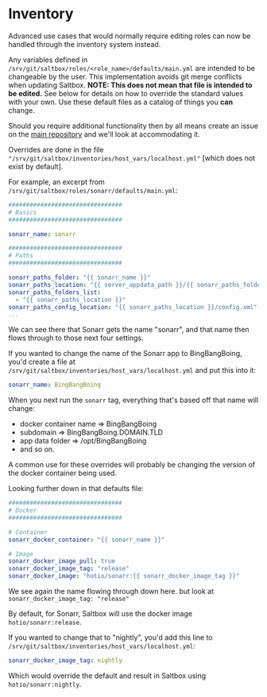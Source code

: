 # Inventory

Advanced use cases that would normally require editing roles can now be handled through the inventory system instead. 

Any variables defined in `/srv/git/saltbox/roles/<role_name>/defaults/main.yml` are intended to be changeable by the user. This implementation avoids git merge conflicts when updating Saltbox.   **NOTE: This does not mean that file is intended to be edited.**  See below for details on how to override the standard values with your own.  Use these default files as a catalog of things you **can** change.

Should you require additional functionality then by all means create an issue on the [main repository](https://github.com/saltyorg/Saltbox/) and we'll look at accommodating it.

Overrides are done in the file `"/srv/git/saltbox/inventories/host_vars/localhost.yml"` [which does not exist by default].

For example, an excerpt from `/srv/git/saltbox/roles/sonarr/defaults/main.yml`:

``` yaml
################################
# Basics
################################

sonarr_name: sonarr

################################
# Paths
################################

sonarr_paths_folder: "{{ sonarr_name }}"
sonarr_paths_location: "{{ server_appdata_path }}/{{ sonarr_paths_folder }}"
sonarr_paths_folders_list:
  - "{{ sonarr_paths_location }}"
sonarr_paths_config_location: "{{ sonarr_paths_location }}/config.xml"
...
```

We can see there that Sonarr gets the name "sonarr", and that name then flows through to those next four settings.

If you wanted to change the name of the Sonarr app to BingBangBoing, you'd create a file at `/srv/git/saltbox/inventories/host_vars/localhost.yml` and put this into it:

``` yaml
sonarr_name: BingBangBoing
```

When you next run the `sonarr` tag, everything that's based off that name will change:

- docker container name => BingBangBoing
- subdomain => BingBangBoing.DOMAIN.TLD
- app data folder => /opt/BingBangBoing
- and so on.

A common use for these overrides will probably be changing the version of the docker container being used.

Looking further down in that defaults file:

``` yaml
################################
# Docker
################################

# Container
sonarr_docker_container: "{{ sonarr_name }}"

# Image
sonarr_docker_image_pull: true
sonarr_docker_image_tag: "release"
sonarr_docker_image: "hotio/sonarr:{{ sonarr_docker_image_tag }}"
```

We see again the name flowing through down here. but look at `sonarr_docker_image_tag: "release"`

By default, for Sonarr, Saltbox will use the docker image `hotio/sonarr:release`.

If you wanted to change that to "nightly", you'd add this line to `/srv/git/saltbox/inventories/host_vars/localhost.yml`:

``` yaml
sonarr_docker_image_tag: nightly
```

Which would override the default and result in Saltbox using `hotio/sonarr:nightly`.
